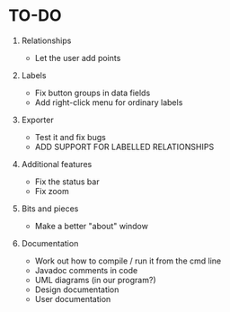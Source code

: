 TO-DO
=====

1. Relationships
	- Let the user add points
	
2. Labels
	- Fix button groups in data fields
	- Add right-click menu for ordinary labels
	
3. Exporter
	- Test it and fix bugs
	- ADD SUPPORT FOR LABELLED RELATIONSHIPS
	
4. Additional features
	- Fix the status bar 
	- Fix zoom

5. Bits and pieces
	- Make a better "about" window
	
6. Documentation
	- Work out how to compile / run it from the cmd line
	- Javadoc comments in code
	- UML diagrams (in our program?)
	- Design documentation
	- User documentation
	

